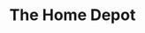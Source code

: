 ---
title: "The Home Depot"
url: /roanoke/the-home-depot-franklin-road-southwest/
shop: Baumarkt
---